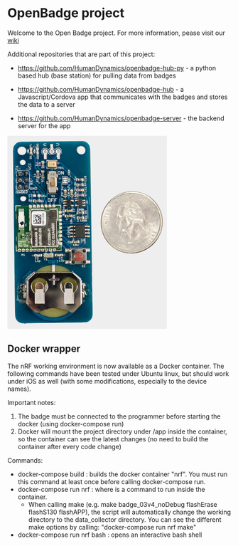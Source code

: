 # OpenBadge project #

Welcome to the Open Badge project. For more information, pease visit our
[wiki](https://github.com/HumanDynamics/OpenBadge/wiki)

Additional repositories that are part of this project:
* https://github.com/HumanDynamics/openbadge-hub-py - a python based hub (base station) for pulling data from badges

* https://github.com/HumanDynamics/openbadge-hub - a Javascript/Cordova app that communicates with the badges and stores
 the data to a server
* https://github.com/HumanDynamics/openbadge-server - the backend server for the app

![Badge](/images/v3_badge.jpg?raw=true "Open Badge")

## Docker wrapper ##
The nRF working environment is now available as a Docker container. The following commands have been tested under Ubuntu
linux, but should work under iOS as well (with some modifications, especially to the device names).

Important notes:
1. The badge must be connected to the programmer before starting the docker (using docker-compose run)
2. Docker will mount the project directory under /app inside the container, so the container can see the latest changes
 (no need to build the container after every code change)

Commands:
* docker-compose build : builds the docker container "nrf". You must run this command at least once before calling
 docker-compose run.
* docker-compose run nrf <COMMAND> : where <COMMAND> is a command to run inside the container.
  * When calling make (e.g. make badge_03v4_noDebug flashErase  flashS130 flashAPP), the script will automatically
  change the working directory to the data_collector directory. You can see the different make options by calling:
  "docker-compose run nrf make"
* docker-compose run nrf bash : opens an interactive bash shell
